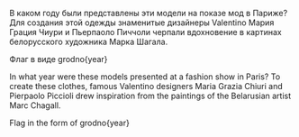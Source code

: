 В каком году были представлены эти модели на показе мод в Париже?
Для создания этой одежды знаменитые дизайнеры Valentino Мария Грация Чиури и Пьерпаоло Пиччоли черпали вдохновение в картинах белорусского художника Марка Шагала.

Флаг в виде grodno{year}

In what year were these models presented at a fashion show in Paris?
To create these clothes, famous Valentino designers Maria Grazia Chiuri and Pierpaolo Piccioli drew inspiration from the paintings of the Belarusian artist Marc Chagall.

Flag in the form of grodno{year}
